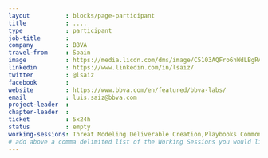 ```yaml
---
layout          : blocks/page-participant
title           : ....
type            : participant
job-title       :
company         : BBVA
travel-from     : Spain
image           : https://media.licdn.com/dms/image/C5103AQFro6hWdLBgRA/profile-displayphoto-shrink_200_200/0?e=1528707600&v=beta&t=qtqbjbxpC98H3_zcwgSN9Aym9ZVNLE2UtBiTD7yZYy0
linkedin        : https://www.linkedin.com/in/lsaiz/
twitter         : @lsaiz
facebook        :
website         : https://www.bbva.com/en/featured/bbva-labs/
email           : luis.saiz@bbva.com
project-leader  :
chapter-leader  :
ticket          : 5x24h
status          : empty
working-sessions: Threat Modeling Deliverable Creation,Playbooks Common Format,Threat Modeling Tools,Threat Modeling Diagramming Techniques,Threat Modeling Where do I Start?,BDD for Cloud Security,Hands on Threat Modeling Juice Shop (Deployment & Operations),Creating AppSec Teams,Hands on Threat Modeling Juice Shop (Attacking 1),Threat Modeling Templates,Software Defined Everything (SDx),Writing Security Tests,JIRA Risk Workflow,Hands on Threat Modeling Juice Shop (Attacking 2),Machine Learning and Security,Dependency Check,Diffing and Version Control Threat Models, Threat Modeling by Feature and Layer
# add above a comma delimited list of the Working Sessions you would like to attend (use the session's title)
---
```

